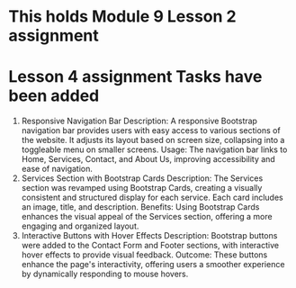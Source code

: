 # This holds Module 9 Lesson 2 assignment
# Lesson 4 assignment Tasks have been added
1. Responsive Navigation Bar
Description: A responsive Bootstrap navigation bar provides users with easy access to various sections of the website. It adjusts its layout based on screen size, collapsing into a toggleable menu on smaller screens.
Usage: The navigation bar links to Home, Services, Contact, and About Us, improving accessibility and ease of navigation.
2. Services Section with Bootstrap Cards
Description: The Services section was revamped using Bootstrap Cards, creating a visually consistent and structured display for each service. Each card includes an image, title, and description.
Benefits: Using Bootstrap Cards enhances the visual appeal of the Services section, offering a more engaging and organized layout.
3. Interactive Buttons with Hover Effects
Description: Bootstrap buttons were added to the Contact Form and Footer sections, with interactive hover effects to provide visual feedback.
Outcome: These buttons enhance the page's interactivity, offering users a smoother experience by dynamically responding to mouse hovers.
